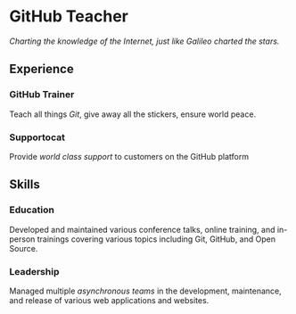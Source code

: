 # GitHub Teacher

*Charting the knowledge of the Internet, just like Galileo charted the stars.*

## Experience

### GitHub Trainer

Teach all things *Git*, give away all the stickers, ensure world peace.


### Supportocat

Provide *world class support* to customers on the GitHub platform

## Skills

### Education

Developed and maintained various conference talks, online training, and in-person trainings covering various topics including Git, GitHub, and Open Source.

### Leadership

Managed multiple *asynchronous teams* in the development, maintenance, and release of various web applications and websites.
